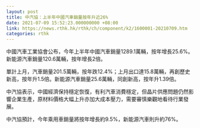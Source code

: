 ```yaml
---
layout: post
title: 中汽協：上半年中國汽車銷量按年升近26%
date: 2021-07-09 15:52:23.000000000 +08:00
link: https://news.rthk.hk/rthk/ch/component/k2/1600001-20210709.htm
categories: rthk
---
```


中國汽車工業協會公布，今年上半年中國汽車銷量1289.1萬輛，按年增長25.6%。新能源汽車銷量120.6萬輛，按年增長2倍。

單計上月，汽車銷量201.5萬輛，按年跌12.4%；上月出口達15.8萬輛，再創歷史新高，按年升1.5倍。新能源汽車銷量25.6萬輛，同創新高，按年升1.39倍。

中汽協表示，中國經濟保持穩定恢復，有利汽車消費穩定，但晶片供應問題仍然影響企業生產，原材料價格大幅上升亦加大成本壓力，需要審慎樂觀地看待行業發展。

中汽協預計，今年乘用車銷量將按年增長約9.5%，新能源汽車則升約76%。
